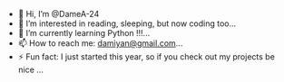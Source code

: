 - 👋 Hi, I’m @DameA-24
- 👀 I’m interested in reading, sleeping, but now coding too...
- 🌱 I’m currently learning Python !!!...
- 📫 How to reach me: damiyan@gmail.com...
- ⚡ Fun fact: I just started this year, so if you check out my projects be nice ...

<!---
DameA-24/DameA-24 is a ✨ special ✨ repository because its `README.md` (this file) appears on your GitHub profile.
You can click the Preview link to take a look at your changes.
--->
